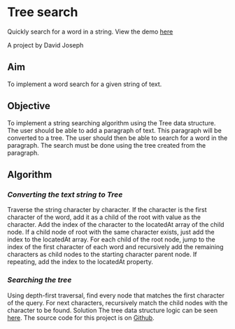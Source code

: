 # Tree search

Quickly search for a word in a string. View the demo [here](https://deej4y.github.io/dsa-tree-search#working-example)

A project by David Joseph

## Aim

To implement a word search for a given string of text.

## Objective

To implement a string searching algorithm using the Tree data structure. The user should be able to add a paragraph of text. This paragraph will be converted to a tree. The user should then be able to search for a word in the paragraph. The search must be done using the tree created from the paragraph.

## Algorithm

### _Converting the text string to Tree_

Traverse the string character by character.
If the character is the first character of the word, add it as a child of the root with value as the character. Add the index of the character to the locatedAt array of the child node. If a child node of root with the same character exists, just add the index to the locatedAt array.
For each child of the root node, jump to the index of the first character of each word and recursively add the remaining characters as child nodes to the starting character parent node. If repeating, add the index to the locatedAt property.

### _Searching the tree_

Using depth-first traversal, find every node that matches the first character of the query.
For next characters, recursively match the child nodes with the character to be found.
Solution
The tree data structure logic can be seen [here](https://github.com/DEEJ4Y/dsa-tree-search/blob/main/data_structures/tree.js). The source code for this project is on [Github](https://github.com/deej4y/dsa-tree-search).
